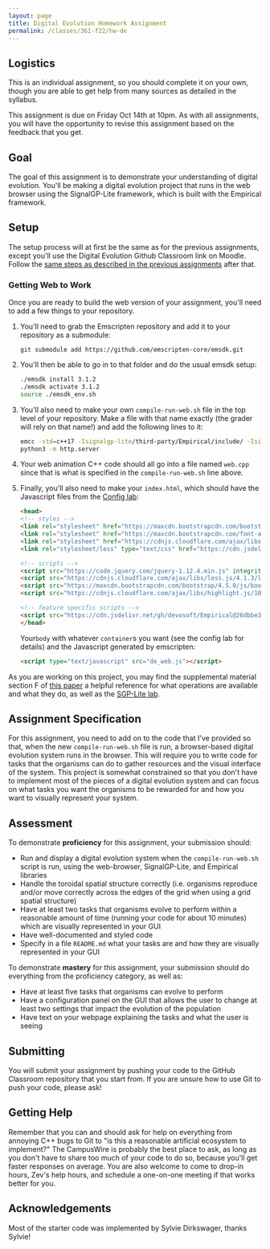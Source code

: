 ```yaml
---
layout: page
title: Digital Evolution Homework Assignment
permalink: /classes/361-f22/hw-de
---
```


## Logistics
This is an individual assignment, so you should complete it on your own, though you are able to get help from many sources as detailed in the syllabus.

This assignment is due on Friday Oct 14th at 10pm. 
As with all assignments, you will have the opportunity to revise this assignment based on the feedback that you get.

## Goal
The goal of this assignment is to demonstrate your understanding of digital evolution.
You'll be making a digital evolution project that runs in the web browser using the SignalGP-Lite framework, which is built with the Empirical framework.

## Setup
The setup process will at first be the same as for the previous assignments, except you'll use the Digital Evolution Github Classroom link on Moodle. Follow the [same steps as described in the previous assignments](hw-ca) after that.

### Getting Web to Work
Once you are ready to build the web version of your assignment, you'll need to add a few things to your repository.

1. You'll need to grab the Emscripten repository and add it to your repository as a submodule:

    ```
    git submodule add https://github.com/emscripten-core/emsdk.git
    ```

2. You'll then be able to go in to that folder and do the usual emsdk setup:

    ```bash
    ./emsdk install 3.1.2
    ./emsdk activate 3.1.2
    source ./emsdk_env.sh
    ```

3. You'll also need to make your own `compile-run-web.sh` file in the top level of your repository. Make a file with that name exactly (the grader will rely on that name!) and add the following lines to it:

    ```bash
    emcc -std=c++17 -Isignalgp-lite/third-party/Empirical/include/ -Isignalgp-lite/include/ -Os --js-library signalgp-lite/third-party/Empirical/include/emp/web/library_emp.js -s EXPORTED_FUNCTIONS="['_main', '_empCppCallback', '_empDoCppCallback']" -s "EXTRA_EXPORTED_RUNTIME_METHODS=['ccall', 'cwrap']" -s NO_EXIT_RUNTIME=1 web.cpp -o de_web.js
    python3 -m http.server
    ```

4. Your web animation C++ code should all go into a file named `web.cpp` since that is what is specified in the `compile-run-web.sh` line above.

5. Finally, you'll also need to make your `index.html`, which should have the Javascript files from the [Config lab](https://anyaevostinar.github.io/classes/361-f22/emp_config_lab):

    ```html
    <head>
    <!-- styles -->
    <link rel="stylesheet" href="https://maxcdn.bootstrapcdn.com/bootstrap/4.5.0/css/bootstrap.min.css" integrity="sha384-9aIt2nRpC12Uk9gS9baDl411NQApFmC26EwAOH8WgZl5MYYxFfc+NcPb1dKGj7Sk" crossorigin="anonymous">
    <link rel="stylesheet" href="https://maxcdn.bootstrapcdn.com/font-awesome/4.7.0/css/font-awesome.min.css" integrity="sha384-wvfXpqpZZVQGK6TAh5PVlGOfQNHSoD2xbE+QkPxCAFlNEevoEH3Sl0sibVcOQVnN" crossorigin="anonymous">
    <link rel="stylesheet" href="https://cdnjs.cloudflare.com/ajax/libs/highlight.js/10.0.0/styles/default.min.css" integrity="sha384-s4RLYRjGGbVqKOyMGGwfxUTMOO6D7r2eom7hWZQ6BjK2Df4ZyfzLXEkonSm0KLIQ" crossorigin="anonymous">
    <link rel="stylesheet/less" type="text/css" href="https://cdn.jsdelivr.net/gh/devosoft/Empirical@26dbbe3/include/emp/prefab/DefaultPrefabStyles.less" integrity="sha384-sq4+UmPTB19bGYpxuyAuWqL98Vu3/sP0K189i4Q9YjtoT75W6Y8SSaAE1hfsMfVq" crossorigin="anonymous">

    <!-- scripts -->
    <script src="https://code.jquery.com/jquery-1.12.4.min.js" integrity="sha256-ZosEbRLbNQzLpnKIkEdrPv7lOy9C27hHQ+Xp8a4MxAQ=" crossorigin="anonymous"></script>
    <script src="https://cdnjs.cloudflare.com/ajax/libs/less.js/4.1.3/less.min.js" integrity="sha512-6gUGqd/zBCrEKbJqPI7iINc61jlOfH5A+SluY15IkNO1o4qP1DEYjQBewTB4l0U4ihXZdupg8Mb77VxqE+37dg==" crossorigin="anonymous" referrerpolicy="no-referrer"></script>
    <script src="https://maxcdn.bootstrapcdn.com/bootstrap/4.5.0/js/bootstrap.min.js" integrity="sha384-OgVRvuATP1z7JjHLkuOU7Xw704+h835Lr+6QL9UvYjZE3Ipu6Tp75j7Bh/kR0JKI" crossorigin="anonymous"></script>
    <script src="https://cdnjs.cloudflare.com/ajax/libs/highlight.js/10.0.0/highlight.min.js" integrity="sha384-lSDOH2m65GTr3YMjQmtQouX6jV/Xb6y1HNztdW5HsGrpSXTLt6CL/BesSu+6M0ow" crossorigin="anonymous"></script>

    <!-- feature specific scripts -->
    <script src="https://cdn.jsdelivr.net/gh/devosoft/Empirical@26dbbe3/include/emp/prefab/HighlightJS.js" integrity="sha384-Zfh3BfaS9t0VPODZ8NapeEOmrLkeT64Q28jbnxFLJ6ebS23iYWGoydQTNkp1qLUl" crossorigin="anonymous"></script>
    </head>
    ```

    Your`body` with whatever `container`s you want (see the config lab for details) and the Javascript generated by emscripten:

    ```html
    <script type="text/javascript" src="de_web.js"></script>
    ```


As you are working on this project, you may find the supplemental material section F of [this paper](https://mmore500.com/pubs/moreno2021case) a helpful reference for what operations are available and what they do, as well as the [SGP-Lite lab](sgplite_lab).

## Assignment Specification
For this assignment, you need to add on to the code that I've provided so that, when the new `compile-run-web.sh` file is run, a browser-based digital evolution system runs in the browser.
This will require you to write code for tasks that the organisms can do to gather resources and the visual interface of the system.
This project is somewhat constrained so that you don't have to implement most of the pieces of a digital evolution system and can focus on what tasks you want the organisms to be rewarded for and how you want to visually represent your system.

## Assessment
To demonstrate **proficiency** for this assignment, your submission should:

* Run and display a digital evolution system when the `compile-run-web.sh` script is run, using the web-browser, SignalGP-Lite, and Empirical libraries
* Handle the toroidal spatial structure correctly (i.e. organisms reproduce and/or move correctly across the edges of the grid when using a grid spatial structure)
* Have at least two tasks that organisms evolve to perform within a reasonable amount of time (running your code for about 10 minutes) which are visually represented in your GUI
* Have well-documented and styled code
* Specify in a file `README.md` what your tasks are and how they are visually represented in your GUI

To demonstrate **mastery** for this assignment, your submission should do everything from the proficiency category, as well as:
* Have at least five tasks that organisms can evolve to perform
* Have a configuration panel on the GUI that allows the user to change at least two settings that impact the evolution of the population
* Have text on your webpage explaining the tasks and what the user is seeing

## Submitting
You will submit your assignment by pushing your code to the GitHub Classroom repository that you start from.
If you are unsure how to use Git to push your code, please ask!

## Getting Help
Remember that you can and should ask for help on everything from annoying C++ bugs to Git to "is this a reasonable artificial ecosystem to implement?"
The CampusWire is probably the best place to ask, as long as you don't have to share too much of your code to do so, because you'll get faster responses on average.
You are also welcome to come to drop-in hours, Zev's help hours, and schedule a one-on-one meeting if that works better for you.

## Acknowledgements
Most of the starter code was implemented by Sylvie Dirkswager, thanks Sylvie!